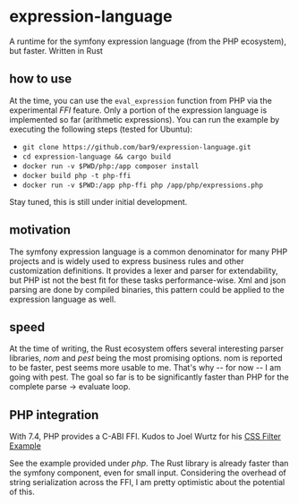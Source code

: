 # expression-language
A runtime for the symfony expression language (from the PHP ecosystem), but faster. Written in Rust

## how to use
At the time, you can use the `eval_expression` function from PHP via the experimental _FFI_ feature.
Only a portion of the expression language is implemented so far (arithmetic expressions).
You can run the example by executing the following steps (tested for Ubuntu):

* `git clone https://github.com/bar9/expression-language.git`
* `cd expression-language && cargo build`
* `docker run -v $PWD/php:/app composer install`
* `docker build php -t php-ffi`
* `docker run -v $PWD:/app php-ffi php /app/php/expressions.php`

Stay tuned, this is still under initial development.

## motivation
The symfony expression language is a common denominator for many PHP projects and is widely
used to express business rules and other customization definitions. It provides a lexer and
parser for extendability, but PHP ist not the best fit for these tasks performance-wise.
Xml and json parsing are done by compiled binaries, this pattern could be applied to
the expression language as well.

## speed
At the time of  writing, the Rust ecosystem offers several interesting parser libraries,
*nom* and *pest* being the most promising options. nom is reported to be faster, pest seems
more usable to me. That's why -- for now -- I am going with pest. The goal so far is to be
significantly faster than PHP for the complete parse -> evaluate loop.

## PHP integration
With 7.4, PHP provides a C-ABI FFI.
Kudos to Joel Wurtz for his [CSS Filter Example](https://github.com/joelwurtz/cssfilter-php-ffi-example)

See the example provided under _php_. The Rust library is already faster than the symfony component, even
for small input. Considering the overhead of string serialization across the FFI, I am
pretty optimistic about the potential of this.
